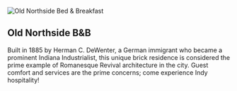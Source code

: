 ![Old Northside Bed &amp; Breakfast](/img/bnb-oldnorthsidebedandbreakfast.png)

## Old Northside B&amp;B

Built in 1885 by Herman C. DeWenter, a German immigrant who became a prominent
Indiana Industrialist, this unique brick residence is considered the prime
example of Romanesque Revival architecture in the city.  Guest comfort and
services are the prime concerns; come experience Indy hospitality!

